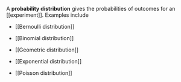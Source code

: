 A **probability distribution** gives the probabilities of outcomes for an [[experiment]]. Examples include

* [[Bernoulli distribution]]
* [[Binomial distribution]]
* [[Geometric distribution]]



* [[Exponential distribution]]
* [[Poisson distribution]]
